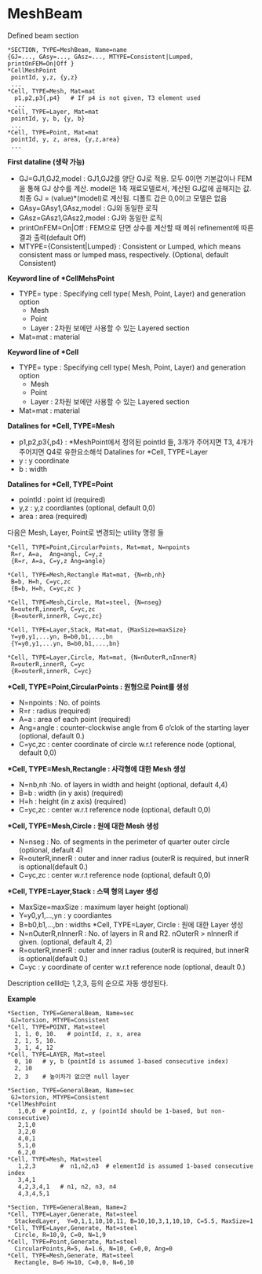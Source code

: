 # MeshBeam

Defined beam section

```
*SECTION, TYPE=MeshBeam, Name=name
{GJ=..., GAsy=..., GAsz=..., MTYPE=Consistent|Lumped, printOnFEM=On|Off }
*CellMeshPoint
 pointId, y,z, {y,z}
 ...
*Cell, TYPE=Mesh, Mat=mat
  p1,p2,p3{,p4}   # If p4 is not given, T3 element used
  ...
*Cell, TYPE=Layer, Mat=mat
 pointId, y, b, {y, b}
 ...
*Cell, TYPE=Point, Mat=mat
 pointId, y, z, area, {y,z,area}
 ...
```
__First dataline (생략 가능)__

- GJ=GJ1,GJ2,model : GJ1,GJ2를 양단 GJ로 적용. 모두 0이면 기본값이나 FEM을 통해 GJ 상수를 계산. model은 1축 재료모델로서, 계산된 GJ값에 곱해지는 값. 최종 GJ = (value)*(model)로 계산됨. 디폴트 갑은 0,0이고 모델은 없음
- GAsy=GAsy1,GAsz,model : GJ와 동일한 로직
- GAsz=GAsz1,GAsz2,model : GJ와 동일한 로직
- printOnFEM=On|Off : FEM으로 단면 상수를 계산할 때 메쉬 refinement에 따른 결과 출력(default Off)
- MTYPE={Consistent|Lumped} : Consistent or Lumped, which means consistent mass or lumped mass, respectively. (Optional, default Consistent)

__Keyword line of *CellMehsPoint__

- TYPE= type : Specifying cell type( Mesh, Point, Layer) and generation option
  * Mesh
  * Point
  * Layer : 2차원 보에만 사용할 수 있는 Layered section
- Mat=mat : material 


__Keyword line of *Cell__

- TYPE= type : Specifying cell type( Mesh, Point, Layer) and generation option
    * Mesh
    * Point
    * Layer : 2차원 보에만 사용할 수 있는 Layered section
- Mat=mat : material 

__Datalines for *Cell, TYPE=Mesh__

- p1,p2,p3{,p4} : *MeshPoint에서 정의된 pointId 들, 3개가 주어지면 T3, 4개가 주어지면 Q4로 유한요소해석
Datalines for *Cell, TYPE=Layer
- y : y coordinate
- b : width

__Datalines for *Cell, TYPE=Point__

- pointId : point id (required)
- y,z : y,z coordiantes (optional, default 0,0)
- area : area (required)

다음은 Mesh, Layer, Point로 변경되는 utility 명령 들

```
*Cell, TYPE=Point,CircularPoints, Mat=mat, N=npoints
 R=r, A=a,  Ang=angl, C=y,z 
 {R=r, A=a, C=y,z Ang=angle}

*Cell, TYPE=Mesh,Rectangle Mat=mat, {N=nb,nh}
 B=b, H=h, C=yc,zc
 {B=b, H=h, C=yc,zc }

*Cell, TYPE=Mesh,Circle, Mat=steel, {N=nseg}
 R=outerR,innerR, C=yc,zc
 {R=outerR,innerR, C=yc,zc}

*Cell, TYPE=Layer,Stack, Mat=mat, {MaxSize=maxSize}
 Y=y0,y1,...yn, B=b0,b1,...,bn
 {Y=y0,y1,...yn, B=b0,b1,...,bn}

*Cell, TYPE=Layer,Circle, Mat=mat, {N=nOuterR,nInnerR}
 R=outerR,innerR, C=yc
 {R=outerR,innerR, C=yc}
```

__*Cell, TYPE=Point,CircularPoints : 원형으로 Point를 생성__

- N=npoints : No. of points
- R=r : radius (required)
- A=a : area of each point (required)
- Ang=angle : counter-clockwise angle from 6 o’clok of the starting layer (optional, default 0.)
- C=yc,zc : center coordinate of circle w.r.t reference node (optional, default 0,0)

__*Cell, TYPE=Mesh,Rectangle : 사각형에 대한 Mesh 생성__

- N=nb,nh :No. of layers in width and height (optional, default 4,4)
- B=b : width (in y axis) (required)
- H=h : height (in z axis) (required)
- C=yc,zc : center w.r.t reference node (optional, default 0,0)

__*Cell, TYPE=Mesh,Circle : 원에 대한 Mesh 생성__

- N=nseg : No. of segments in the perimeter of quarter outer circle (optional, default 4)
- R=outerR,innerR : outer and inner radius (outerR is required, but innerR is optional(default 0.)
- C=yc,zc : center w.r.t reference node (optional, default 0,0)

__*Cell, TYPE=Layer,Stack : 스택 형의 Layer 생성__
- MaxSize=maxSize : maximum layer height (optional)
- Y=y0,y1,...,yn : y coordiantes
- B=b0,b1,...,bn : widths
*Cell, TYPE=Layer, Circle : 원에 대한 Layer 생성
- N=nOuterR,nInnerR : No. of layers in R and R2. nOuterR > nInnerR if given. (optional, default 4, 2)
- R=outerR,innerR : outer and inner radius (outerR is required, but innerR is optional(default 0.)
- C=yc : y coordinate of center w.r.t reference node (optional, deault 0.)

Description
cellId는 1,2,3, 등의 순으로 자동 생성된다. 

__Example__
```
*Section, TYPE=GeneralBeam, Name=sec
 GJ=torsion, MTYPE=Consistent
*Cell, TYPE=POINT, Mat=steel
  1, 1, 0, 10.   # pointId, z, x, area
  2, 1, 5, 10.
  3, 1, 4, 12 
*Cell, TYPE=LAYER, Mat=steel
  0, 10   # y, b (pointId is assumed 1-based consecutive index)
  2, 10   
  2, 3    # 높이차가 없으면 null layer

*Section, TYPE=GeneralBeam, Name=sec
 GJ=torsion, MTYPE=Consistent
*CellMeshPoint
   1,0,0  # pointId, z, y (pointId should be 1-based, but non-consecutive)
   2,1,0
   3,2,0
   4,0,1
   5,1,0
   6,2,0
*Cell, TYPE=Mesh, Mat=steel
   1,2,3       #  n1,n2,n3  # elementId is assumed 1-based consecutive index
   3,4,1
   4,2,3,4,1   # n1, n2, n3, n4
   4,3,4,5,1

*Section, TYPE=GeneralBeam, Name=2
*Cell, TYPE=Layer,Generate, Mat=steel
  StackedLayer,  Y=0,1,1,10,10,11, B=10,10,3,1,10,10, C=5.5, MaxSize=1
*Cell, TYPE=Layer,Generate, Mat=steel
  Circle, R=10,9, C=0, N=1,9
*Cell, TYPE=Point,Generate, Mat=steel
  CircularPoints,R=5, A=1.6, N=10, C=0,0, Ang=0
*Cell, TYPE=Mesh,Generate, Mat=steel
  Rectangle, B=6 H=10, C=0,0, N=6,10
```




